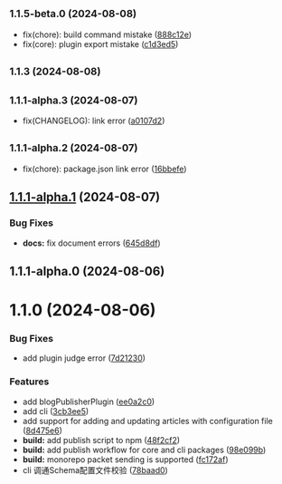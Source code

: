 ## <small>1.1.5-beta.0 (2024-08-08)</small>

* fix(chore): build command mistake ([888c12e](https://github.com/artipub/artipub/commit/888c12e045d14b0a74922237dc598923cb831d84))
* fix(core): plugin export mistake ([c1d3ed5](https://github.com/artipub/artipub/commit/c1d3ed54fe6866945d851e67268b492aa7312368))



## <small>1.1.3 (2024-08-08)</small>




## <small>1.1.1-alpha.3 (2024-08-07)</small>

* fix(CHANGELOG): link error ([a0107d2](https://github.com/artipub/artipub/commit/a0107d26fd9fa157923118cb0977ce35a31f5511))



## <small>1.1.1-alpha.2 (2024-08-07)</small>

* fix(chore): package.json link error ([16bbefe](https://github.com/artipub/artipub/commit/16bbefe4b89b2e329db14eccdc265dc3a23c836c))



## [1.1.1-alpha.1](https://github.com/artipub/artipub/compare/v1.1.1-alpha.0...v1.1.1-alpha.1) (2024-08-07)


### Bug Fixes

* **docs:** fix document errors ([645d8df](https://github.com/artipub/artipub/commit/645d8dfc5972f3eb19348fbaaff2242f6ff00000))



## 1.1.1-alpha.0 (2024-08-06)



# 1.1.0 (2024-08-06)


### Bug Fixes

* add plugin judge error ([7d21230](https://github.com/artipub/artipub/commit/7d212305642ec4257223ee33fccac71701ac72dc))


### Features

* add blogPublisherPlugin ([ee0a2c0](https://github.com/artipub/artipub/commit/ee0a2c0e9bcb405e5f997b46843751b3359548f6))
* add cli ([3cb3ee5](https://github.com/artipub/artipub/commit/3cb3ee5d744fd475181bfb06c2a60a0855d80eab))
* add support for adding and updating articles with configuration file ([8d475e6](https://github.com/artipub/artipub/commit/8d475e6568afaa11e5388bd8b7947dee1d175911))
* **build:** add publish script to npm ([48f2cf2](https://github.com/artipub/artipub/commit/48f2cf274db8468f242a7edad3ae8b24da4b8325))
* **build:** add publish workflow for core and cli packages ([98e099b](https://github.com/artipub/artipub/commit/98e099ba9a82ebd17540adec321c67a1858c3390))
* **build:** monorepo packet sending is supported ([fc172af](https://github.com/artipub/artipub/commit/fc172af5322c68e11382ab1cab87bd826f3aefd5))
* cli 调通Schema配置文件校验 ([78baad0](https://github.com/artipub/artipub/commit/78baad074cdc97fd98db8860034f643de5a04835))





